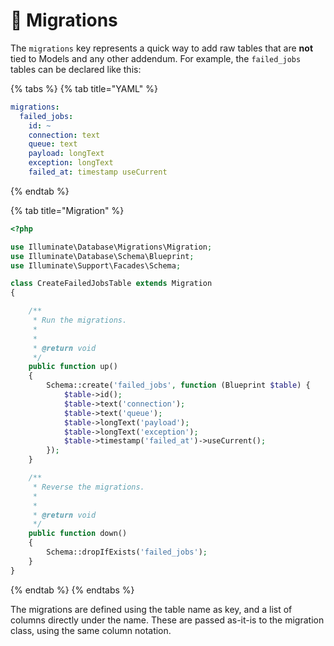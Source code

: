 # 📝 Migrations

The `migrations` key represents a quick way to add raw tables that are **not** tied to Models and any other addendum. For example, the `failed_jobs` tables can be declared like this:

{% tabs %}
{% tab title="YAML" %}
```yaml
migrations:
  failed_jobs:
    id: ~
    connection: text
    queue: text
    payload: longText
    exception: longText
    failed_at: timestamp useCurrent
```
{% endtab %}

{% tab title="Migration" %}
```php
<?php

use Illuminate\Database\Migrations\Migration;
use Illuminate\Database\Schema\Blueprint;
use Illuminate\Support\Facades\Schema;

class CreateFailedJobsTable extends Migration
{

    /**
     * Run the migrations.
     *
     *
     * @return void
     */
    public function up()
    {
        Schema::create('failed_jobs', function (Blueprint $table) {
            $table->id();
            $table->text('connection');
            $table->text('queue');
            $table->longText('payload');
            $table->longText('exception');
            $table->timestamp('failed_at')->useCurrent();
        });
    }

    /**
     * Reverse the migrations.
     *
     *
     * @return void
     */
    public function down()
    {
        Schema::dropIfExists('failed_jobs');
    }
}
```
{% endtab %}
{% endtabs %}

The migrations are defined using the table name as key, and a list of columns directly under the name. These are passed as-it-is to the migration class, using the same column notation.

